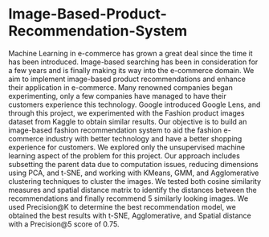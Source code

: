 # Image-Based-Product-Recommendation-System
Machine Learning in e-commerce has grown a great deal since the time it has been introduced. Image-based searching has been in consideration for a few years and is finally making its way into the e-commerce domain. We aim to implement image-based product recommendations and enhance their application in e-commerce. Many renowned companies began  experimenting, only a few companies have managed to have their customers experience this technology. Google introduced Google Lens, and through this project, we experimented with the Fashion product images dataset from Kaggle to obtain similar results. Our objective is to build an image-based fashion recommendation system to aid the fashion e-commerce industry with better technology and have a better shopping experience for customers.
	We explored only the unsupervised machine learning aspect of the problem for this project. Our approach includes subsetting the parent data due to computation issues, reducing dimensions using PCA, and t-SNE,  and working with KMeans, GMM, and Agglomerative clustering techniques to cluster the images. We tested both cosine similarity measures and spatial distance matrix to identify the distances between the recommendations and finally recommend 5 similarly looking images. We used Precision@K to determine the best recommendation model, we obtained the best results with t-SNE, Agglomerative, and Spatial distance with a Precision@5 score of 0.75. 
